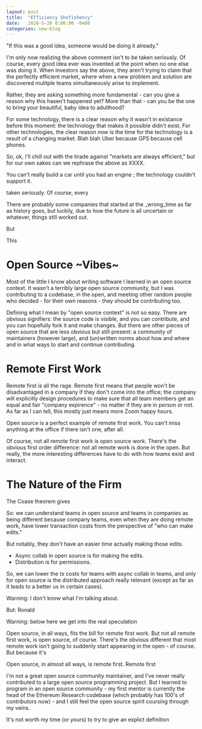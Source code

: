 ```yaml
---
layout: post
title:  "Efficiency Shefishency"
date:   2020-5-20 0:00:00 -0400
categories: new-blog
---
```


"If this was a good idea, someone would be doing it already."

I'm only now realizing the above comment isn't to be taken seriously. Of course, every good idea ever was invented at the point when no one else was doing it. When investors say the above, they aren't trying to claim that the perfectly efficient market, where when a new problem and solution are discovered mulitple teams simultaneously arise to implement.

Rather, they are asking something more fundamental - can you give a reason why this hasen't happened yet? More than that - can you be the one to bring your beautiful, baby idea to adulthood? 

For some technology, there is a clear reason why it wasn't in existance before this moment: the technology that makes it possible didn't exist. For other technologies, the clear reason _now_ is the time for the technology is a result of a changing market. Blah blah Uber because GPS because cell phones.


So, ok, I'll chill out with the tirade against "markets are always efficient," but for our own sakes can we rephrase the above as XXXX.






You can't really build a car until you had an engine ; the technology couldn't support it. 




 taken seriously. Of course, every 

There are probably some companies that started at the _wrong_time as far as history goes, but luckily, due to how the future is all uncertain or whatever, things still worked out. 

But 

This 

# Open Source ~Vibes~

Most of the little I know about writing software I learned in an open source context. It wasn't a terribly large open source community, but I was contributing to a codebase, in the open, and meeting other random people who decided - for their own reasons - they should be contributing too.

Defining what I mean by "open source context" is not so easy. There are obvious signifiers: the source code is visible, and you can contribute, and you can hopefully fork it and make changes. But there are other pieces of open source that are less obvious but still present: a community of maintainers (however large), and (un)written norms about how and where and in what ways to start and continue contributing.

# Remote First Work

Remote first is all the rage. Remote first means that people won't be disadvantaged in a company if they don't come into the office; the company will explicitly design procedures to make sure that all team members get an equal and fair "company expirence" - no matter if they are in person or not. As far as I can tell, this mostly just means more Zoom happy hours. 

Open source is a perfect example of remote first work. You can't miss anything at the office if there isn't one, after all. 

Of course, not all remote first work is open source work. There's the obvious first order difference: not all remote work is done in the open. But really, the more interesting differences have to do with how teams exist and interact. 

# The Nature of the Firm

The Coase theorem gives 

So: we can understand teams in open source and teams in companies as being different because company teams, even when they are doing remote work, have lower transaction costs from the perspective of "who can make edits."

But notably, they don't have an easier time actually making those edits.
- Async collab in open source is for making the edits.
- Distribution is for permissions.

So, we can lower the tx costs for teams with async collab in teams, and only for open source is the distributed approach really relevant (except as far as it leads to a better ux in certain cases).




Warning: I don't know what I'm talking about. 

But: Ronald 

Warning: below here we get into the real speculation

Open source, in all ways, fits the bill for remote first work. But not all remote first work, is open source, of course. There's the obvious different that most remote work isn't going to suddenly start appearing in the open - of course. But because it's 




Open source, in almost all ways, is remote first. Remote first 




I'm not a great open source community maintainer, and I've never really contributed to a large open source programming project. But I learned to program in an open source community - my first mentor is currently the head of the Ethereum Research codebase (which probably has 100's of contributors now) - and I still feel the open source spirit coursing through my veins. 

It's not worth my time (or yours) to try to give an explict definition 


